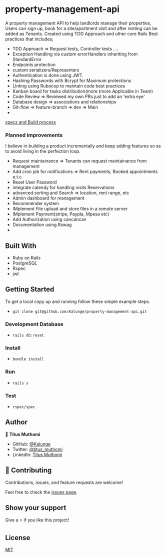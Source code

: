 # property-management-api
A property management API to help landlords manage their properties, Users can sign up, book for a site/apartment visit and after renting can be added as Tenants. Created using TDD Approach and other core Rails Best practices that includes;
- TDD Approach => Request tests, Controller tests ....
- Exception Handling via custom errorHandlers inheriting from StandardError
- Endpoints protection 
- custom serializers/Representers
- Authentication is done using JWT. 
- Hashing Passwords with Bcrypt for Maximum protections
- LInting using Rubocop to maintain code best practices
- Kanban board for tasks distribution(more  (more Applicable in Team)
- Code Review => Reviewed my own PRs just to add an 'extra eye'
- Database design => associations and relationships
- Git-flow => feature-branch => dev => Main
- 

[specs and Build process](https://github.com/Kalunge/property-management-api/blob/dev/specs.md)

### Planned improvements
I believe in building a product incrementally and keep adding features so as to avoid living in the perfection loop. 
 - Request maintainance => Tenants can request maintainance from management
 - Add cron job for notifications => Rent payments, Booked appointments e.t.c
 - Reset User Password
 - integrate calendy for handling visits Reservations
 - advanced sorting and Search => location, rent range, etc
 - Admin dashboard for management
 - Recommender system
 - IMplement File upload and store files in a remote server
 - IMplement Payment(stripe, Paypla, Mpesa etc)
 - Add Authorization using cancancan
 - Documentation using Rswag
 - 

## Built With
- Ruby on Rails
- PostgreSQL
- Rspec
- jwt

## Getting Started

To get a local copy up and running follow these simple example steps.

- ``` git clone git@github.com:Kalunge/property-management-api.git ```


### Development Database
- ``` rails db:reset ```

### Install
- ``` bundle install ```

### Run
- ```rails s ```

### Test

- ``` rspec/spec ```

## Author

👤 **Titus Muthomi**

- GitHub: [@Kalunge](https://github.com/Kalunge)
- Twitter: [@titus_muthomi](https://twitter.com/titus_muthomi)
- LinkedIn: [Titus Muthomi](https://www.linkedin.com/in/muthomi-titus-295024181/)
## 🤝 Contributing

Contributions, issues, and feature requests are welcome!

Feel free to check the [issues page](https://github.com/Kalunge/property-management-api/issues).

## Show your support

Give a ⭐️ if you like this project!

## License

[MIT](./LICENSE)

